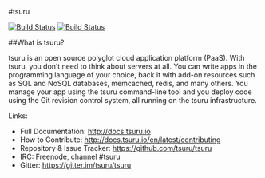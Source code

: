 #tsuru

[![Build Status](https://drone.io/github.com/tsuru/tsuru/status.png?branch=master)](https://drone.io/github.com/tsuru/tsuru/latest)
[![Build Status](https://travis-ci.org/tsuru/tsuru.png?branch=master)](https://travis-ci.org/tsuru/tsuru)

##What is tsuru?

tsuru is an open source polyglot cloud application platform (PaaS). With tsuru, you don’t need to think about servers at all. You can write apps in the programming language of your choice, back it with add-on resources such as SQL and NoSQL databases, memcached, redis, and many others. You manage your app using the tsuru command-line tool and you deploy code using the Git revision control system, all running on the tsuru infrastructure.

Links:

- Full Documentation: http://docs.tsuru.io
- How to Contribute: http://docs.tsuru.io/en/latest/contributing
- Repository & Issue Tracker: https://github.com/tsuru/tsuru
- IRC: Freenode, channel #tsuru
- Gitter: https://gitter.im/tsuru/tsuru
